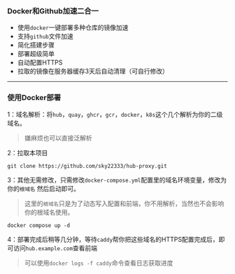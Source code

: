 ### Docker和Github加速二合一

- 使用`docker`一键部署多种仓库的镜像加速
- 支持`github`文件加速
- 简化搭建步骤
- 部署超级简单
- 自动配置HTTPS
- 拉取的镜像在服务器缓存3天后自动清理（可自行修改）

---

### 使用Docker部署

1：域名解析：将`hub`，`quay`，`ghcr`，`gcr`，`docker`，`k8s`这个几个解析为你的二级域名。

> 嫌麻烦也可以直接泛解析


2：拉取本项目
```
git clone https://github.com/sky22333/hub-proxy.git
```


3：其他无需修改，只需修改`docker-compose.yml`配置里的域名环境变量，修改为你的`根域名`
然后启动即可。

> 这里的`根域名`只是为了动态写入配置和前端，你不用解析，当然也不会影响你的根域名使用。
```
docker compose up -d
```

4：部署完成后稍等几分钟，等待`caddy`帮你把这些域名的HTTPS配置完成后，即可访问`hub.example.com`查看前端

> 可以使用`docker logs -f caddy`命令查看日志获取进度
